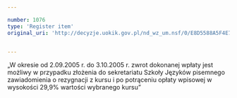```yaml
---

number: 1076
type: 'Register item'
original_uri: 'http://decyzje.uokik.gov.pl/nd_wz_um.nsf/0/E8D5588A5F4E75EDC12572DD003297E0?OpenDocument'


---
```


„W okresie od 2.09.2005 r. do 3.10.2005 r. zwrot dokonanej wpłaty jest możliwy w przypadku złożenia do sekretariatu Szkoły Języków pisemnego zawiadomienia o rezygnacji z kursu i po potrąceniu opłaty wpisowej w wysokości 29,9% wartości wybranego kursu”
